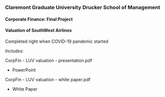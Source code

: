 ### Claremont Graduate University Drucker School of Management
#### Corporate Finance: Final Project
#### Valuation of SouthWest Airlines
Completed right when COVID-19 pandemic started

_Includes:_

CorpFin - LUV valuation - presentation.pdf
- PowerPoint

CorpFin - LUV valuation - white paper.pdf
- White Paper
